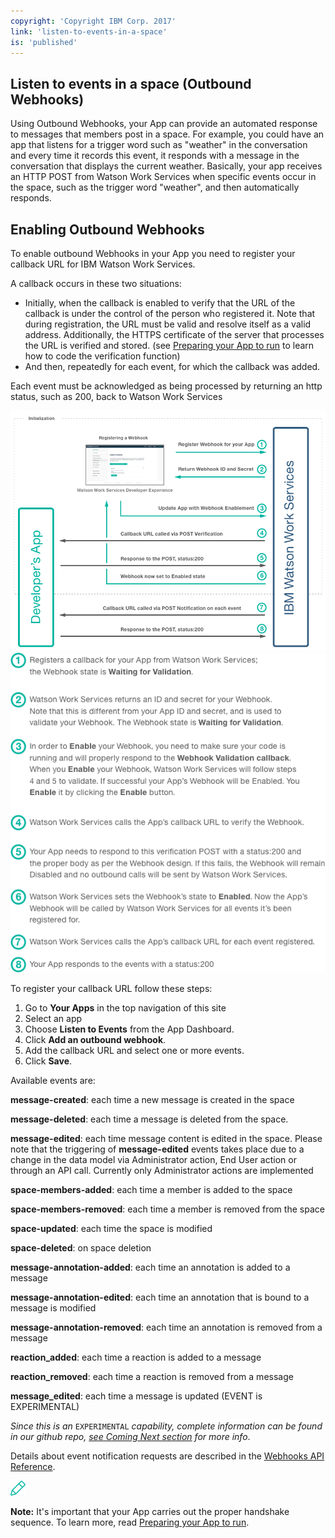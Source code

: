 ```yaml
---
copyright: 'Copyright IBM Corp. 2017'
link: 'listen-to-events-in-a-space'
is: 'published'
---
```

## Listen to events in a space (Outbound Webhooks)

Using Outbound Webhooks, your App can provide an automated response to messages that members post in a space.  For example, you could have an app that listens for a trigger word such as "weather" in the conversation and every time it records this event, it responds with a message in the conversation that displays the current weather.  Basically, your app receives an HTTP POST from Watson Work Services when specific events occur in the space, such as the trigger word "weather", and then automatically responds.  

## Enabling Outbound Webhooks
To enable outbound Webhooks in your App you need to register your callback URL for IBM Watson Work Services.  

A callback occurs in these two situations:
 - Initially, when the callback is enabled  to verify that the URL of the callback is under the control of the person who registered it.  Note that during registration, the URL must be valid and resolve itself as a valid address. Additionally, the HTTPS certificate of the server that processes the URL is verified and stored. (see [Preparing your App to run](../guides/V1_PreparingYourApp.md) to learn how to code the verification function)
 - And then, repeatedly for each event, for which the callback was added.

Each event must be acknowledged as being processed by returning an http status, such as 200, back to Watson Work Services

![Webhooks Sequence Diagram 1](../images/WWSWebhooksDiagram1.png)
![Webhooks Sequence Diagram 2](../images/WWSWebhooksDiagram2.png)

To register your callback URL follow these steps:
1. Go to **Your Apps** in the top navigation of this site
2. Select an app
3. Choose **Listen to Events** from the App Dashboard.  
4.  Click **Add an outbound webhook**.
5.  Add the callback URL and select one or more events.
6.  Click **Save**.

Available events are:

**message-created**: each time a new message is created in the space

**message-deleted**: each time a message is deleted from the space. 

**message-edited**: each time message content is edited in the space. Please note that the triggering of **message-edited** events takes place due to a change in the data model via Administrator action, End User action or through an API call. Currently only Administrator actions are implemented

**space-members-added**: each time a member is added to the space

**space-members-removed**: each time a member is removed from the space

**space-updated**: each time the space is modified

**space-deleted**: on space deletion

**message-annotation-added**: each time an annotation is added to a message

**message-annotation-edited**: each time an annotation that is bound to a message is modified

**message-annotation-removed**: each time an annotation is removed from a message

**reaction_added**: each time a reaction is added to a message

**reaction_removed**: each time a reaction is removed from a message

**message_edited**: each time a message is updated (EVENT is EXPERIMENTAL)

_Since this is an_ `EXPERIMENTAL` _capability, complete information can be found in our github repo, [see Coming Next section](../get-started/coming-next) for more info_.

Details about event notification requests are described in the [Webhooks API Reference](../references/V1_OutboundCallback.yml).

<div class="tip">
  <img src="../images/note_pencil.png" />
  <p><strong>Note:</strong> It's important that your App carries out the proper handshake sequence. To learn more, read <a href="https://developer.watsonwork.ibm.com/docs/apps/prepare-your-app-to-run">Preparing your App to run</a>.</p>
</div>
